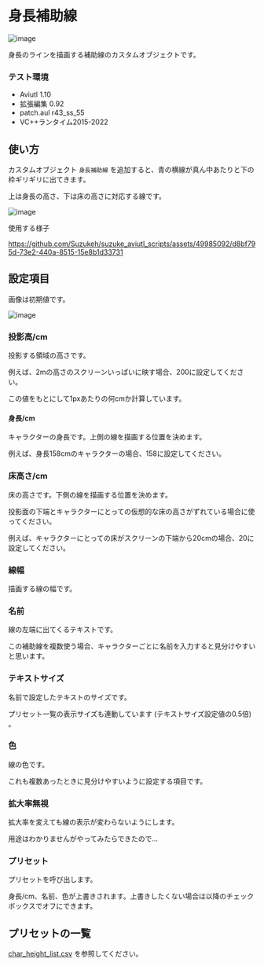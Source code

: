 # 身長補助線

![image](https://github.com/Suzukeh/suzuke_aviutl_scripts/assets/49985092/db7143f2-7649-46d5-8db6-82967240627c)

身長のラインを描画する補助線のカスタムオブジェクトです。

### テスト環境
* Aviutl 1.10
* 拡張編集 0.92
* patch.aul r43_ss_55
* VC++ランタイム2015-2022

## 使い方
カスタムオブジェクト `身長補助線` を追加すると、青の横線が真ん中あたりと下の枠ギリギリに出てきます。

上は身長の高さ、下は床の高さに対応する線です。

![image](https://github.com/Suzukeh/suzuke_aviutl_scripts/assets/49985092/7f62804c-29fb-4695-86da-69f748285bc9)


使用する様子

https://github.com/Suzukeh/suzuke_aviutl_scripts/assets/49985092/d8bf795d-73e2-440a-8515-15e8b1d33731



## 設定項目
画像は初期値です。

![image](https://github.com/Suzukeh/suzuke_aviutl_scripts/assets/49985092/3c44326a-0057-4ca4-81c0-f3434b97362e)


### 投影高/cm
投影する領域の高さです。

例えば、2mの高さのスクリーンいっぱいに映す場合、200に設定してください。

この値をもとにして1pxあたりの何cmか計算しています。

#### 身長/cm
キャラクターの身長です。上側の線を描画する位置を決めます。

例えば、身長158cmのキャラクターの場合、158に設定してください。



### 床高さ/cm

床の高さです。下側の線を描画する位置を決めます。

投影面の下端とキャラクターにとっての仮想的な床の高さがずれている場合に使ってください。

例えば、キャラクターにとっての床がスクリーンの下端から20cmの場合、20に設定してください。

### 線幅

描画する線の幅です。

### 名前
線の左端に出てくるテキストです。

この補助線を複数使う場合、キャラクターごとに名前を入力すると見分けやすいと思います。

### テキストサイズ

名前で設定したテキストのサイズです。

プリセット一覧の表示サイズも連動しています (テキストサイズ設定値の0.5倍) 。

### 色

線の色です。

これも複数あったときに見分けやすいように設定する項目です。

### 拡大率無視
拡大率を変えても線の表示が変わらないようにします。

用途はわかりませんがやってみたらできたので...

### プリセット
プリセットを呼び出します。

身長/cm、名前、色が上書きされます。上書きしたくない場合は以降のチェックボックスでオフにできます。

## プリセットの一覧
[char_height_list.csv](https://github.com/Suzukeh/suzuke_aviutl_scripts/blob/main/char_height_list.csv) を参照してください。
